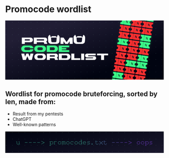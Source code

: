 # Promocode wordlist
![](https://raw.githubusercontent.com/thehlopster/promocode-wordlist/refs/heads/master/header.png)

## Wordlist for promocode bruteforcing, sorted by len, made from:
- Result from my pentests
- ChatGPT
- Well-known patterns

[![button to my repo](https://raw.githubusercontent.com/thehlopster/promocode-wordlist/refs/heads/master/footer.png)](https://github.com/thehlopster/promocode-wordlist)
